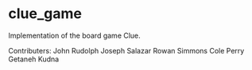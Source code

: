 # clue_game
 Implementation of the board game Clue.

 Contributers: 
 John Rudolph
 Joseph Salazar
 Rowan Simmons
 Cole Perry
 Getaneh Kudna